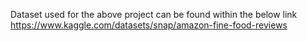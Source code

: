 Dataset used for the above project can be found within the below link
https://www.kaggle.com/datasets/snap/amazon-fine-food-reviews
